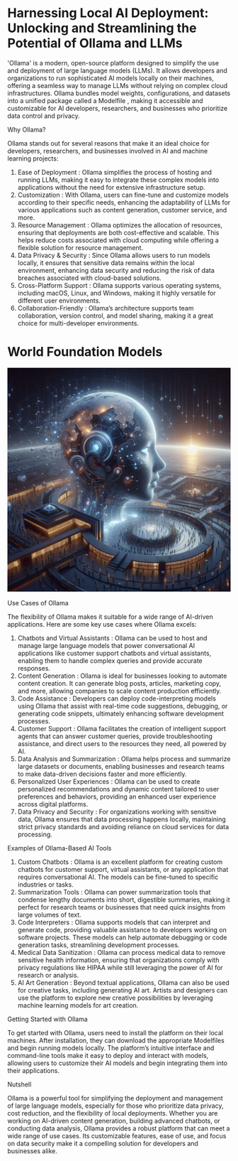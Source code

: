 # Harnessing Local AI Deployment: Unlocking and Streamlining the Potential of Ollama and LLMs

'Ollama' is a modern, open-source platform designed to simplify the use and deployment of large language models (LLMs). It allows developers and organizations to run sophisticated AI models locally on their machines, offering a seamless way to manage LLMs without relying on complex cloud infrastructures. Ollama bundles model weights, configurations, and datasets into a unified package called a  Modelfile , making it accessible and customizable for AI developers, researchers, and businesses who prioritize data control and privacy.

  Why Ollama?

Ollama stands out for several reasons that make it an ideal choice for developers, researchers, and businesses involved in AI and machine learning projects:

1.  Ease of Deployment : Ollama simplifies the process of hosting and running LLMs, making it easy to integrate these complex models into applications without the need for extensive infrastructure setup.
2.  Customization : With Ollama, users can fine-tune and customize models according to their specific needs, enhancing the adaptability of LLMs for various applications such as content generation, customer service, and more.
3.  Resource Management : Ollama optimizes the allocation of resources, ensuring that deployments are both cost-effective and scalable. This helps reduce costs associated with cloud computing while offering a flexible solution for resource management.
4.  Data Privacy & Security : Since Ollama allows users to run models locally, it ensures that sensitive data remains within the local environment, enhancing data security and reducing the risk of data breaches associated with cloud-based solutions.
5.  Cross-Platform Support : Ollama supports various operating systems, including macOS, Linux, and Windows, making it highly versatile for different user environments.
6.  Collaboration-Friendly : Ollama’s architecture supports team collaboration, version control, and model sharing, making it a great choice for multi-developer environments.

# World Foundation Models

![](https://raw.githubusercontent.com/Ahsankabir-AI/Ahsankabir-AI/main/image/World%20Foundation%20Models%20ushering%20a%20new%20era%20in%20Artificial%20Intelligence.png)


  Use Cases of Ollama

The flexibility of Ollama makes it suitable for a wide range of AI-driven applications. Here are some key use cases where Ollama excels:

1.  Chatbots and Virtual Assistants : Ollama can be used to host and manage large language models that power conversational AI applications like customer support chatbots and virtual assistants, enabling them to handle complex queries and provide accurate responses.
2.  Content Generation : Ollama is ideal for businesses looking to automate content creation. It can generate blog posts, articles, marketing copy, and more, allowing companies to scale content production efficiently.
3.  Code Assistance : Developers can deploy code-interpreting models using Ollama that assist with real-time code suggestions, debugging, or generating code snippets, ultimately enhancing software development processes.
4.  Customer Support : Ollama facilitates the creation of intelligent support agents that can answer customer queries, provide troubleshooting assistance, and direct users to the resources they need, all powered by AI.
5.  Data Analysis and Summarization : Ollama helps process and summarize large datasets or documents, enabling businesses and research teams to make data-driven decisions faster and more efficiently.
6.  Personalized User Experiences : Ollama can be used to create personalized recommendations and dynamic content tailored to user preferences and behaviors, providing an enhanced user experience across digital platforms.
7.  Data Privacy and Security : For organizations working with sensitive data, Ollama ensures that data processing happens locally, maintaining strict privacy standards and avoiding reliance on cloud services for data processing.

  Examples of Ollama-Based AI Tools

1.  Custom Chatbots : Ollama is an excellent platform for creating custom chatbots for customer support, virtual assistants, or any application that requires conversational AI. The models can be fine-tuned to specific industries or tasks.
2.  Summarization Tools : Ollama can power summarization tools that condense lengthy documents into short, digestible summaries, making it perfect for research teams or businesses that need quick insights from large volumes of text.
3.  Code Interpreters : Ollama supports models that can interpret and generate code, providing valuable assistance to developers working on software projects. These models can help automate debugging or code generation tasks, streamlining development processes.
4.  Medical Data Sanitization : Ollama can process medical data to remove sensitive health information, ensuring that organizations comply with privacy regulations like HIPAA while still leveraging the power of AI for research or analysis.
5.  AI Art Generation : Beyond textual applications, Ollama can also be used for creative tasks, including generating AI art. Artists and designers can use the platform to explore new creative possibilities by leveraging machine learning models for art creation.

  Getting Started with Ollama

To get started with Ollama, users need to install the platform on their local machines. After installation, they can download the appropriate Modelfiles and begin running models locally. The platform’s intuitive interface and command-line tools make it easy to deploy and interact with models, allowing users to customize their AI models and begin integrating them into their applications.

  Nutshell

Ollama is a powerful tool for simplifying the deployment and management of large language models, especially for those who prioritize data privacy, cost reduction, and the flexibility of local deployments. Whether you are working on AI-driven content generation, building advanced chatbots, or conducting data analysis, Ollama provides a robust platform that can meet a wide range of use cases. Its customizable features, ease of use, and focus on data security make it a compelling solution for developers and businesses alike.
